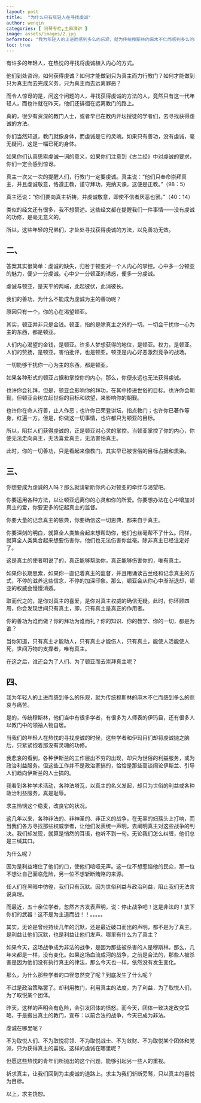 ```yaml
---
layout: post
title:  "为什么只有年轻人在寻找虔诚"
author: wenqin
categories: [ 问琴专栏,主麻演讲 ]
image: assets/images/2.jpg
beforetoc: "我为年轻人的上进而感到多么的乐观，就为传统穆斯林的麻木不仁而感到多么的悲哀与痛苦"
toc: true
---
```



有许多的年轻人，在热忱的寻找将虔诚植入内心的方式。

他们到处咨询，如何获得虔诚？如何才能做到只为真主而力行教门？如何才能做到只为真主而去完成义务，只为真主而去远离罪恶？

而令人惊讶的是，问这个问题的人，寻找获得虔诚的方法的人，竟然只有这一代年轻人，而也许就在昨天，他们还徘徊在远离教门的路上。

真的，很少有资深的教门人士，或者早已在教内开坛授徒的学者们，去寻找获得虔诚的方法。

你们当然知道，教门就像身体，而虔诚是它的灵魂。如果只有善功，没有虔诚，毫无疑问，这是一幅已死的身体。

如果你们认真思索虔诚一词的意义，如果你们注意到《古兰经》中对虔诚的要求，你们一定会感到惊讶。

真主一次又一次的提醒人们，行教门一定要虔诚。真主说：“他们只奉命崇拜真主，并且虔诚敬意，恪遵正教，谨守拜功，完纳天课，这便是正教。”（98：5）

真主还说：“你们要向真主祈祷，并虔诚敬意，即使不信者厌恶也罢。”（40：14）

类似的经文还有很多，我不想赘述。这些经文都在提醒我们一件事情——没有虔诚的功修，是毫无意义的。

所以，这些年轻的兄弟们，才处处寻找获得虔诚的方法，以免善功无效。

## 二、

答案其实很简单：虔诚的缺失，归咎于顿亚对一个人内心的掌控。心中多一分顿亚的魅力，便少一分虔诚。心中少一分顿亚的诱惑，便多一分虔诚。

虔诚与顿亚，是天平的两端，此起彼伏，此消彼长。

我们的善功，为什么不能成为虔诚为主的善功呢？

原因只有一个，你的心在渴望顿亚。

其实，顿亚并非只是金钱。顿亚，指的是除真主之外的一切。一切会干扰你一心为主的东西，都是顿亚。

人们内心渴望的金钱，是顿亚。许多人梦想获得的地位，是顿亚。权力，是顿亚。人们的赞扬，是顿亚。害怕批评，也是顿亚。顿亚是内心好恶激烈竞争的战场。

一切能够干扰你一心为主的东西，都是顿亚。

如果各种形式的顿亚占据和掌控你的内心，那么，你便永远也无法获得虔诚。

也许你会礼拜，但是，顿亚会影响你的拜功，在其中掺进世俗的目标。也许你会朝觐，但顿亚会树立起世俗的目标和欲望，来影响你的朝觐。

也许你在命人行善，止人作恶；也许你已荣登讲坛，指点教门；也许你已著作等身，红遍一方。但是，你做这一切事情，也许都只为顿亚的目标。

所以，阻拦人们获得虔诚的，正是顿亚对心灵的掌控。当顿亚掌控了你的内心，你便无法走向真主，无法喜爱真主，无法害怕真主。

此时，你的一切善功，只是看起来像教门，其实早已被世俗的目标占据和熏染。

## 三、

你想要成为虔诚的人吗？那么就请斩断你内心对顿亚的牵绊与渴望吧。

你要运用各种方法，以让顿亚远离你的心灵和你的所爱。你要想办法在心中增加对真主的爱，你要更多的记起真主的监督。

你要大量的记念真主的恩典，你要确信这一切恩典，都来自于真主。

你要深刻的明白，就算全人类集合起来想帮助你，他们也丝毫帮不了什么。同样，就算全人类集合起来想要伤害你，他们也无法伤害你丝毫。除非真主已经注定好了。

这是真主的使者明说了的，真正能够帮助你，真正能够伤害你的，唯有真主。

如果你长期思索，如果你一直记着真主的监督，并且用诵读古兰经和记念真主的方式，不停的滋养这些信念，不停的加深印象。那么，顿亚会从你心中渐渐退却，顿亚的权威会慢慢消遁。

取而代之的，是你对真主的喜爱，是你对真主权威的确信无疑。此时，你环顾四周，你会发现世间只有真主，即，只有真主是真正的作用者。

你的善功为谁而做？你的拜功为谁而礼？你的知识、你的教学、你的一切，都是为谁？

当你知道，只有真主才能助人，只有真主才能伤人，只有真主，能使人活能使人死，世间万物的支撑者，唯有真主。

在这之后，谁还会为了人们、为了顿亚而去崇拜真主呢？

## 四、

我为年轻人的上进而感到多么的乐观，就为传统穆斯林的麻木不仁而感到多么的悲哀与痛苦。

是的，传统穆斯林，他们当中有很多学者，有很多为人师表的伊玛目，还有很多人以教门中的领袖人物自居。

当我们的年轻人在热忱的寻找虔诚的时候，这些学者和伊玛目们却将虔诚抛之脑后，只紧紧抱着那没有灵魂的功修。

我悲哀的看到，各种伊斯兰的工作层出不穷的出现，却只为世俗的利益服务，或为政治利益服务。但这些工作并不是政治家搞的，恰恰是那些高谈阔论伊斯兰、引导人们趋向伊斯兰的人士搞的。

我看到各种学术活动，各种法塔瓦，以真主的名义发起，却只为世俗的利益或各种政治利益服务，真是耻辱。

求主怜悯这个稳麦，改良它的状况。

这几年以来，各种非法的、非神圣的、非正义的战争，在无辜的妇孺头上打响，而当我们各方寻找那些权威学者，让他们发表统一声明，去阐明真主对这些战争的判决。我们却发现，就算是悄然的耳语，也听不到一句。无论我们怎么纠缠，他们总是三缄其口。

为什么呢？

因为是利益堵住了他们的口，使他们喑哑无声。这一位不想惹恼他的民众，那一位不想让自己面临危险，另一位不想斩断贿赂的来源。

任人们在黑暗中彷徨，我们只有沉默。因为世俗利益与政治利益，阻止我们无法言说真理。

而最近，五十余位学者，忽然齐齐发表声明，说：停止战争吧！这是非法的！放下你们的武器！这不是为主道而战！！。。。。。

其实，无论是曾经持续几年的沉默，还是最近破口而出的声明，都不是为了真主。是利益让他们沉默，也是利益让他们发声。哪里有什么为了真主？

如果今天，这场战争成为非法的战争，是因为那些被杀害的人是穆斯林，那么，几年来都是一样，没有变化。如果这场血流成河的战争，之前是合法的，那些人被杀害是因为他们没有执行真主的律法，那么今天也一样，依然没有发生变化。

那么，为什么那些学者的口径忽然变了呢？到底发生了什么呢？

不过是政治策略罢了。却利用教门，利用真主的法度，为了利益，为了取悦人们，为了取悦某个团体。

昨天，这样的声明会有危险，会引发团体的愤怒。而今天，团体一致决定改变策略，于是搬出真主的教门，宣布：以前合法的战争，今天已成为非法。

虔诚在哪里呢？

不为取悦人们、不为取悦将领、不为取悦战士、不为敛财、不为取悦某个团体和党派，只为获得真主的喜悦。这样的虔诚在哪里呢？

但愿这些热忱的青年们所抛出的这个问题，能够引起另一些人的重视。

祈求真主，让我们回到为主虔诚的道路上。求主为我们斩断旁骛，只以真主的喜悦为目标。

以上，求主饶恕。
